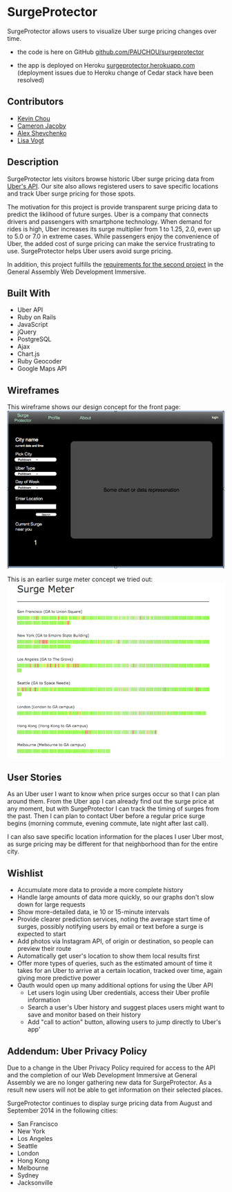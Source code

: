 SurgeProtector
==============

SurgeProtector allows users to visualize Uber surge pricing changes over time.

* the code is here on GitHub [github.com/PAUCHOU/surgeprotector](https://github.com/PAUCHOU/surgeprotector)

* the app is deployed on Heroku [surgeprotector.herokuapp.com](http://surgeprotector.herokuapp.com/) 
(deployment issues due to Heroku change of Cedar stack have been resolved)

## Contributors

* [Kevin Chou](https://github.com/PAUCHOU)
* [Cameron Jacoby](https://github.com/cameronjacoby)
* [Alex Shevchenko](https://github.com/alexshev91)
* [Lisa Vogt](https://github.com/lisavogtsf)

## Description



SurgeProtector lets visitors browse historic Uber surge pricing data from [Uber's API](https://developer.uber.com/). Our site also allows registered users to save specific locations and track Uber surge pricing for those spots.

The motivation for this project is provide transparent surge pricing data to predict the liklihood of future surges. Uber is a company that connects drivers and passengers with smartphone technology. When demand for rides is high, Uber increases its surge multiplier from 1 to 1.25, 2.0, even up to 5.0 or 7.0 in extreme cases. While passengers enjoy the convenience of Uber, the added cost of surge pricing can make the service frustrating to use.  SurgeProtector helps Uber users avoid surge pricing.

In addition, this project fulfills the [requirements for the second project](https://github.com/wdi-sf-july/project_specs) in the General Assembly Web Development Immersive.

## Built With

* Uber API
* Ruby on Rails
* JavaScript
* jQuery
* PostgreSQL
* Ajax
* Chart.js
* Ruby Geocoder
* Google Maps API


## Wireframes
This wireframe shows our design concept for the front page:
![front page wireframe](/app/assets/images/surgeprotector_wireframe.png "Front page wireframe")

This is an earlier surge meter concept we tried out:
![early red/green surge meter](/app/assets/images/surge_meter_WedAM.png "Early Surge Meter")

## User Stories
As an Uber user I want to know when price surges occur so that I can plan around them. From the Uber app I can already find out the surge price at any moment, but with SurgeProtector I can track the timing of surges from the past. Then I can plan to contact Uber before a regular price surge begins (morning commute, evening commute, late night after last call).

I can also save specific location information for the places I user Uber most, as surge pricing may be different for that neighborhood than for the entire city.

## Wishlist


* Accumulate more data to provide a more complete history
* Handle large amounts of data more quickly, so our graphs don't slow down for large requests
* Show more-detailed data, ie 10 or 15-minute intervals
* Provide clearer prediction services, noting the average start time of surges, possibly notifying users by email or text before a surge is expected to start
* Add photos via Instagram API, of origin or destination, so people can preview their route
* Automatically get user's location to show them local results first
* Offer more types of queries, such as the estimated amount of time it takes for an Uber to arrive at a certain location, tracked over time, again giving more predictive power
* Oauth would open up many additional options for using the Uber API
  * Let users login using Uber credentials, access their Uber profile information
  * Search a user's Uber history and suggest places users might want to save and monitor based on their history
  * Add "call to action" button, allowing users to jump directly to Uber's app'
  
## Addendum: Uber Privacy Policy
Due to a change in the Uber Privacy Policy required for access to the API and the completion of our Web Development Immersive at General Assembly we are no longer gathering new data for SurgeProtector.  As a result new users will not be able to get information on their selected places. 

SurgeProtector continues to display surge pricing data from August and September 2014 in the following cities:

* San Francisco
* New York
* Los Angeles
* Seattle
* London
* Hong Kong
* Melbourne
* Sydney
* Jacksonville